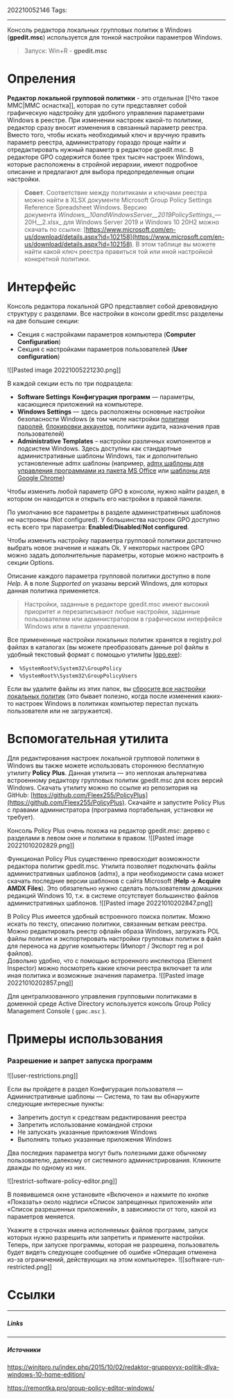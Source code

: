 202210052146
Tags:
___

Консоль редактора локальных групповых политик в Windows (**gpedit.msc**) используется для тонкой настройки параметров Windows.
> Запуск:
> Win+R - **gpedit.msc**

# Опреления
**Редактор локальной групповой политики** - это отдельная [[Что такое ММС|MMC оснастка]], которая по сути представляет собой графическую надстройку для удобного управления параметрами Windows в реестре. При изменении настроек какой-то политики, редактор сразу вносит изменения в связанный параметр реестра. Вместо того, чтобы искать необходимый ключ и вручную править параметр реестра, администратору гораздо проще найти и отредактировать нужный параметр в редакторе gpedit.msc. В редакторе GPO содержится более трех тысяч настроек Windows, которые расположены в стройной иерархии, имеют подробное описание и предлагают для выбора предопределенные опции настройки.

>**Совет**. Соответствие между политиками и ключами реестра можно найти в XLSX документе Microsoft Group Policy Settings Reference Spreadsheet Windows. Версию документа _Windows__10andWindowsServer__2019PolicySettings__—20H__2.xlsx_ для Windows Server 2019 и Windows 10 20H2 можно скачать по ссылке: [https://www.microsoft.com/en-us/download/details.aspx?id=102158](https://www.microsoft.com/en-us/download/details.aspx?id=102158). В этом таблице вы можете найти какой ключ реестра правиться той или иной настройкой конкретной политики.

# Интерфейс

Консоль редактора локальной GPO представляет собой древовидную структуру с разделами. Все настройки в консоли gpedit.msc разделены на две большие секции:

-   Секция с настройками параметров компьютера (**Computer Configuration**)
-   Секция с настройками параметров пользователей (**User configuration**)

![[Pasted image 20221005221230.png]]

В каждой секции есть по три подраздела:
-   **Software Settings** **Конфигурация программ** — параметры, касающиеся приложений на компьютере.
-   **Windows Settings** — здесь расположены основные настройки безопасности Windows (в том числе настройки [политики паролей](https://winitpro.ru/index.php/2018/10/26/politika-parolej-uchetnyx-zapisej-v-active-directory/), [блокировки аккаунтов](https://winitpro.ru/index.php/2014/05/07/poisk-istochnika-blokirovki-uchetnoj-zapisi-polzovatelya-v-active-directory/), политики аудита, назначения прав пользователей)
-   **Administrative Templates** – настройки различных компонентов и подсистем Windows. Здесь доступны как стандартные административные шаблоны Windows, так и дополнительно установленные admx шаблоны (например, [admx шаблоны для управления программами из пакета MS Office](https://winitpro.ru/index.php/2019/01/16/office-admx-administrativnye-shablony-gpo/) или [шаблоны для Google Chrome](https://winitpro.ru/index.php/2014/06/06/nastrojka-google-chrome-gruppovymi-politikami/))

Чтобы изменить любой параметр GPO в консоли, нужно найти раздел, в котором он находится и открыть его настройки в правой панели.

По умолчанию все параметры в разделе административных шаблонов не настроены (Not configured). У большинства настроек GPO доступно есть всего три параметра: **Enabled**/**Disabled**/**Not configured**.

Чтобы изменить настройку параметра групповой политики достаточно выбрать новое значение и нажать Ok.
У некоторых настроек GPO можно задать дополнительные параметры, которые можно настроить в секции Options.

Описание каждого параметра групповой политики доступно в поле *Help*. А в поле *Supported on* указаны версий Windows, для которых данная политика применяется.

>Настройки, заданные в редакторе gpedit.msc имеют высокий приоритет и перезаписывают любые настройки, заданные пользователем или администратором в графическом интерфейсе Windows или в панели управления.

Все примененные настройки локальных политик хранятся в registry.pol файлах в каталогах (вы можете преобразовать данные pol файлы в удобный текстовый формат с помощью утилиты [lgpo.exe](https://winitpro.ru/index.php/2015/04/17/perenos-nastroek-lokalnoj-gruppovoj-politiki-mezhdu-kompyuterami/#h2_8)):

-    `%SystemRoot%\System32\GroupPolicy`
-    `%SystemRoot%\System32\GroupPolicyUsers`

Если вы удалите файлы из этих папок, вы [сбросите все настройки локальных политик](https://winitpro.ru/index.php/2013/10/03/sbros-lokalnyx-gruppovyx-politik-v-windows/) (это бывает полезно, когда после изменения каких-то настроек Windows в политиках компьютер перестал пускать пользователя или не загружается).

# Вспомогательная утилита

Для редактирования настроек локальной групповой политики в Windows вы также можете использовать стороннюю бесплатную утилиту **Policy** **Plus**. Данная утилита — это неплохая альтернатива встроенному редактору групповых политик gpedit.msc для всех версий Windows. Скачать утилиту можно по ссылке из репозитория на GitHub: [https://github.com/Fleex255/PolicyPlus](https://github.com/Fleex255/PolicyPlus). Скачайте и запустите Policy Plus с правами администратора (программа портабельная, установки не требует).

Консоль Policy Plus очень похожа на редактор gpedit.msc: дерево с разделами в левом окне и политики в правом.
![[Pasted image 20221010202829.png]]

Функционал Policy Plus существенно превосходит возможности редактора политик gpedit.msc. Утилита позволяет подключать файлы административных шаблонов (admx), а при необходимости сама может скачать последние версии шаблонов с сайта Microsoft (**Help -> Acquire AMDX Files**). Это обязательно нужно сделать пользователям домашних редакций Windows 10, т.к. в системе отсутствует большинство файлов административных шаблонов.
![[Pasted image 20221010202847.png]]

В Policy Plus имеется удобный встроенного поиска политик. Можно искать по тексту, описанию политики, связанным веткам реестра.  
Можно редактировать реестр офлайн образа Windows, загружать POL файлы политик и экспортировать настройки групповых политик в файл для переноса на другие компьютеры (Импорт / Экспорт reg и pol файлов).  
Довольно удобно, что с помощью встроенного инспектора (Element Inspector) можно посмотреть какие ключи реестра включает та или иная политика и возможные значения параметра.
![[Pasted image 20221010202857.png]]

Для централизованного управления групповыми политиками в доменной среде Active Directory используется консоль Group Policy Management Console ( `gpmc.msc` ).


# Примеры использования

### Разрешение и запрет запуска программ
![[user-restrictions.png]]

Если вы пройдете в раздел Конфигурация пользователя — Административные шаблоны — Система, то там вы обнаружите следующие интересные пункты:

-   Запретить доступ к средствам редактирования реестра
-   Запретить использование командной строки
-   Не запускать указанные приложения Windows
-   Выполнять только указанные приложения Windows

Два последних параметра могут быть полезными даже обычному пользователю, далекому от системного администрирования. Кликните дважды по одному из них.

![[restrict-software-policy-editor.png]]

В появившемся окне установите «Включено» и нажмите по кнопке «Показать» около надписи «Список запрещенных приложений» или «Список разрешенных приложений», в зависимости от того, какой из параметров меняется.

Укажите в строчках имена исполняемых файлов программ, запуск которых нужно разрешить или запретить и примените настройки. Теперь, при запуске программы, которая не разрешена, пользователь будет видеть следующее сообщение об ошибке «Операция отменена из-за ограничений, действующих на этом компьютере».
![[software-run-restricted.png]]




# Ссылки
___
##### Links


---
##### Источники
https://winitpro.ru/index.php/2015/10/02/redaktor-gruppovyx-politik-dlya-windows-10-home-edition/

https://remontka.pro/group-policy-editor-windows/
